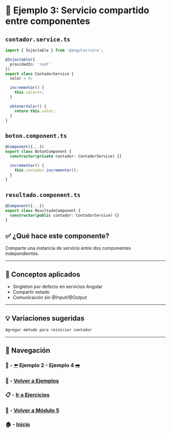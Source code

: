 # 🧪 Ejemplo 3: Servicio compartido entre componentes

## `contador.service.ts`
```ts
import { Injectable } from '@angular/core';

@Injectable({
  providedIn: 'root'
})
export class ContadorService {
  valor = 0;

  incrementar() {
    this.valor++;
  }

  obtenerValor() {
    return this.valor;
  }
}
```

## `boton.component.ts`
```ts
@Component({...})
export class BotonComponent {
  constructor(private contador: ContadorService) {}

  incrementar() {
    this.contador.incrementar();
  }
}
```

## `resultado.component.ts`
```ts
@Component({...})
export class ResultadoComponent {
  constructor(public contador: ContadorService) {}
}
```

## ✅ ¿Qué hace este componente?
Comparte una instancia de servicio entre dos componentes independientes.

---

## 🧠 Conceptos aplicados
- Singleton por defecto en servicios Angular
- Compartir estado
- Comunicación sin @Input/@Output

---

## 💡 Variaciones sugeridas
```ts
Agregar método para reiniciar contador
```

---
## 🔁 Navegación

### 🧪 - [⬅️](./Ejemplo_2.md) Ejemplo 2 - Ejemplo 4 [➡️](./Ejemplo_4.md)

### 🧪 - [Volver a Ejemplos](../README.md)

### 📋 - [Ir a Ejercicios](../../Ejercicios/README.md)

### 📘 - [Volver a Módulo 5](../../Modulo_5.md)

### 🏠 - [Inicio](../../../README.md)

